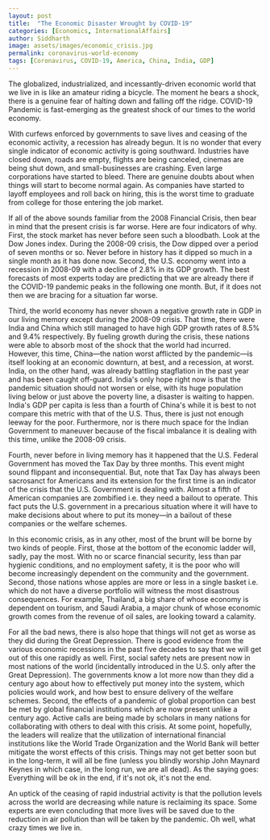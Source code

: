 ```yaml
---
layout: post
title:  "The Economic Disaster Wrought by COVID-19"
categories: [Economics, InternationalAffairs]
author: Siddharth
image: assets/images/economic_crisis.jpg
permalink: coronavirus-world-economy
tags: [Coronavirus, COVID-19, America, China, India, GDP]
---
```

The globalized, industrialized, and incessantly-driven economic world that we live in is like an amateur riding a bicycle. The moment he bears a shock, there is a genuine fear of halting down and falling off the ridge. COVID-19 Pandemic is fast-emerging as the greatest shock of our times to the world economy.

With curfews enforced by governments to save lives and ceasing of the economic activity, a recession has already begun. It is no wonder that every single indicator of economic activity is going southward. Industries have closed down, roads are empty, flights are being canceled, cinemas are being shut down, and small-businesses are crashing. Even large corporations have started to bleed. There are genuine doubts about when things will start to become normal again. As companies have started to layoff employees and roll back on hiring, this is the worst time to graduate from college for those entering the job market.

If all of the above sounds familiar from the 2008 Financial Crisis, then bear in mind that the present crisis is far worse. Here are four indicators of why. First, the stock market has never before seen such a bloodbath. Look at the Dow Jones index. During the 2008-09 crisis, the Dow dipped over a period of seven months or so. Never before in history has it dipped so much in a single month as it has done now. Second, the U.S. economy went into a recession in 2008-09 with a decline of 2.8% in its GDP growth. The best forecasts of most experts today are predicting that we are already there if the COVID-19 pandemic peaks in the following one month. But, if it does not then we are bracing for a situation far worse.

Third, the world economy has never shown a negative growth rate in GDP in our living memory except during the 2008-09 crisis. That time, there were India and China which still managed to have high GDP growth rates of 8.5% and 9.4% respectively. By fueling growth during the crisis, these nations were able to absorb most of the shock that the world had incurred. However, this time, China—the nation worst afflicted by the pandemic—is itself looking at an economic downturn, at best, and a recession, at worst. India, on the other hand, was already battling stagflation in the past year and has been caught off-guard. India's only hope right now is that the pandemic situation should not worsen or else, with its huge population living below or just above the poverty line, a disaster is waiting to happen. India's GDP per capita is less than a fourth of China's while it is best to not compare this metric with that of the U.S. Thus, there is just not enough leeway for the poor. Furthermore, nor is there much space for the Indian Government to maneuver because of the fiscal imbalance it is dealing with this time, unlike the 2008-09 crisis.

Fourth, never before in living memory has it happened that the U.S. Federal Government has moved the Tax Day by three months. This event might sound flippant and inconsequential. But, note that Tax Day has always been sacrosanct for Americans and its extension for the first time is an indicator of the crisis that the U.S. Government is dealing with. Almost a fifth of American companies are zombified i.e. they need a bailout to operate. This fact puts the U.S. government in a precarious situation where it will have to make decisions about where to put its money—in a bailout of these companies or the welfare schemes.

In this economic crisis, as in any other, most of the brunt will be borne by two kinds of people. First, those at the bottom of the economic ladder will, sadly, pay the most. With no or scarce financial security, less than par hygienic conditions, and no employment safety, it is the poor who will become increasingly dependent on the community and the government. Second, those nations whose apples are more or less in a single basket i.e. which do not have a diverse portfolio will witness the most disastrous consequences. For example, Thailand, a big share of whose economy is dependent on tourism, and Saudi Arabia, a major chunk of whose economic growth comes from the revenue of oil sales, are looking toward a calamity.

For all the bad news, there is also hope that things will not get as worse as they did during the Great Depression. There is good evidence from the various economic recessions in the past five decades to say that we will get out of this one rapidly as well. First, social safety nets are present now in most nations of the world (incidentally introduced in the U.S. only after the Great Depression). The governments know a lot more now than they did a century ago about how to effectively put money into the system, which policies would work, and how best to ensure delivery of the welfare schemes. Second, the effects of a pandemic of global proportion can best be met by global financial institutions which are now present unlike a century ago. Active calls are being made by scholars in many nations for collaborating with others to deal with this crisis. At some point, hopefully, the leaders will realize that the utilization of international financial institutions like the World Trade Organization and the World Bank will better mitigate the worst effects of this crisis. Things may not get better soon but in the long-term, it will all be fine (unless you blindly worship John Maynard Keynes in which case, in the long run, we are all dead). As the saying goes: Everything will be ok in the end, if it's not ok, it's not the end.

An uptick of the ceasing of rapid industrial activity is that the pollution levels across the world are decreasing while nature is reclaiming its space. Some experts are even concluding that more lives will be saved due to the reduction in air pollution than will be taken by the pandemic. Oh well, what crazy times we live in.
